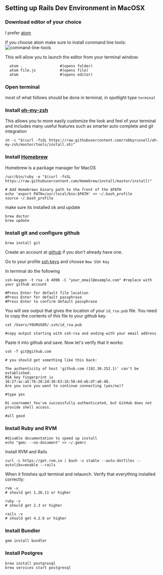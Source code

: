 ## Setting up Rails Dev Environment in MacOSX

### Download editor of your choice

I prefer [atom](https://atom.io/)

If you choose atom make sure to install command line tools:
![command-line-tools](https://cloud.githubusercontent.com/assets/194400/7987327/ba954dce-0ad4-11e5-897a-19ed0f37ff41.png)

This will allow you to launch the editor from your terminal window:

```shell
  atom .                 #(opens folder)
  atom file.js           #(opens file)
  atom                   #(opens editor)
```

### Open terminal

most of what follows should be done in terminal, in spotlight type `terminal`

### Install [oh-my-zsh](https://github.com/robbyrussell/oh-my-zsh)

This allows you to more easily customize the look and feel of your terminal and includes many useful features such as smarter auto complete and git integration

```shell
sh -c "$(curl -fsSL https://raw.githubusercontent.com/robbyrussell/oh-my-zsh/master/tools/install.sh)"
```

### Install [Homebrew](http://brew.sh/)

Homebrew is a package manager for MacOS

```shell
/usr/bin/ruby -e "$(curl -fsSL https://raw.githubusercontent.com/Homebrew/install/master/install)"

# Add Homebrews binary path to the front of the $PATH
echo 'export PATH=/usr/local/bin:$PATH' >> ~/.bash_profile
source ~/.bash_profile
```

make sure its installed ok and update

```shell
brew doctor
brew update
```

### Install git and configure github

```shell
brew install git
```

Create an account at [github](https://github.com) if you don't already have one.

Go to your profile [ssh keys](https://github.com/settings/keys) and choose `New SSH Key`

In terminal do the following

```shell
ssh-keygen -t rsa -b 4096 -C "your_email@example.com" #replace with your github account

#Press Enter for default file location
#Press Enter for default passphrase
#Press Enter to confirm default passphrase
```

You will see output that gives the location of your `id_rsa.pub` file. You need to copy the contents of this file to your github key.

```shell
cat /Users/YOURUSER/.ssh/id_rsa.pub

#copy output starting with ssh-rsa and ending with your email address
```

Paste it into github and save. Now let's verify that it works:

```shell
ssh -T git@github.com

# you should get something like this back:

The authenticity of host 'github.com (192.30.252.1)' can't be established.
RSA key fingerprint is 16:27:ac:a5:76:28:2d:36:63:1b:56:4d:eb:df:a6:48.
Are you sure you want to continue connecting (yes/no)?

#type yes

Hi username! You've successfully authenticated, but GitHub does not
provide shell access.

#all good

```

### Install Ruby and RVM

```shell
#disable documentation to speed up install
echo "gem: --no-document" >> ~/.gemrc
```

Install RVM and Rails

```shell
curl -L https://get.rvm.io | bash -s stable --auto-dotfiles --autolibs=enable --rails
```

When it finishes quit terminal and relaunch. Verify that everything installed correctly:

```shell
rvm -v
# should get 1.26.11 or higher

ruby -v
# should get 2.3 or higher

rails -v
# should get 4.2.6 or higher
```

### Install Bundler

```shell
gem install bundler
```

### Install Postgres

```shell
brew install postgresql
brew services start postgresql
```
